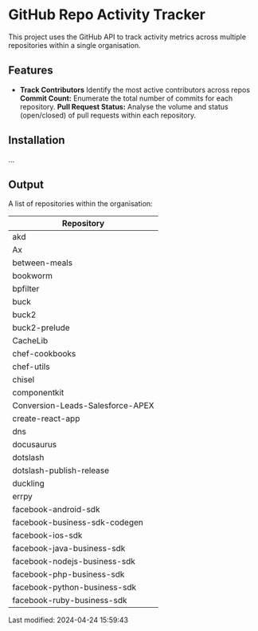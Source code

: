 # GitHub Repo Activity Tracker


This project uses the GitHub API to track activity metrics across multiple repositories within a single organisation.

## Features


 - **Track Contributors**  Identify the most active contributors across repos
    **Commit Count:** Enumerate the total number of commits for each repository.
    **Pull Request Status:** Analyse the volume and status (open/closed) of pull requests within each repository.

## Installation


...

## Output


A list of repositories within the organisation:

| Repository |
| ---------- |
| akd |
| Ax |
| between-meals |
| bookworm |
| bpfilter |
| buck |
| buck2 |
| buck2-prelude |
| CacheLib |
| chef-cookbooks |
| chef-utils |
| chisel |
| componentkit |
| Conversion-Leads-Salesforce-APEX |
| create-react-app |
| dns |
| docusaurus |
| dotslash |
| dotslash-publish-release |
| duckling |
| errpy |
| facebook-android-sdk |
| facebook-business-sdk-codegen |
| facebook-ios-sdk |
| facebook-java-business-sdk |
| facebook-nodejs-business-sdk |
| facebook-php-business-sdk |
| facebook-python-business-sdk |
| facebook-ruby-business-sdk |


Last modified: 2024-04-24 15:59:43
